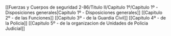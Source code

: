 [[Fuerzas y Cuerpos de seguridad 2-86/Titulo II/Capitulo 1º/Capitulo 1º - Disposiciones generales|Capitulo 1º - Disposiciones generales]]
[[Capitulo 2º - de las Funciones]]
[[Capitulo 3º - de la Guardia Civil]]
[[Capitulo 4º - de la Policia]]
[[Capitulo 5º - de la organizacion de Unidades de Policia Judicial]]
